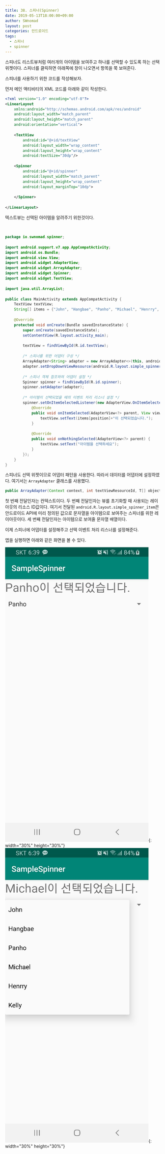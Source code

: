 ```yaml
---
title: 38. 스피너(Spinner)
date: 2019-05-13T18:00:00+09:00
author: SWnomad
layout: post
categories: 안드로이드
tags:
  - 스피너
  - spinner
---
```


스피너도 리스트뷰처럼 여러개의 아이템을 보여주고 하나를 선택할 수 있도록 하는 선택 위젯이다. 스피너를 클릭하면 아래쪽에 창이 나오면서 항목을 쭉 보여준다.

스피너를 사용하기 위한 코드를 작성해보자.

먼저 메인 액티비티의 XML 코드를 아래와 같이 작성한다.

~~~ xml
<?xml version="1.0" encoding="utf-8"?>
<LinearLayout
    xmlns:android="http://schemas.android.com/apk/res/android"
    android:layout_width="match_parent"
    android:layout_height="match_parent"
    android:orientation="vertical">

    <TextView
        android:id="@+id/textView"
        android:layout_width="wrap_content"
        android:layout_height="wrap_content"
        android:textSize="30dp"/>

    <Spinner
        android:id="@+id/spinner"
        android:layout_width="match_parent"
        android:layout_height="wrap_content"
        android:layout_marginTop="10dp">

    </Spinner>

</LinearLayout>
~~~

텍스트뷰는 선택된 아이템을 알려주기 위한것이다.

<br>

~~~ java
package io.swnomad.spinner;

import android.support.v7.app.AppCompatActivity;
import android.os.Bundle;
import android.view.View;
import android.widget.AdapterView;
import android.widget.ArrayAdapter;
import android.widget.Spinner;
import android.widget.TextView;

import java.util.ArrayList;

public class MainActivity extends AppCompatActivity {
    TextView textView;
    String[] items = {"John", "Hangbae", "Panho", "Michael", "Henrry", "Kelly"};

    @Override
    protected void onCreate(Bundle savedInstanceState) {
        super.onCreate(savedInstanceState);
        setContentView(R.layout.activity_main);

        textView = findViewById(R.id.textView);

        /* 스피너를 위한 어댑터 구성 */
        ArrayAdapter<String> adapter = new ArrayAdapter<>(this, android.R.layout.simple_spinner_item, items);
        adapter.setDropDownViewResource(android.R.layout.simple_spinner_dropdown_item);

        /* 스피너 객체 참조하여 어댑터 설정 */
        Spinner spinner = findViewById(R.id.spinner);
        spinner.setAdapter(adapter);

        /* 아이템이 선택되었을 때의 이벤트 처리 리스너 설정 */
        spinner.setOnItemSelectedListener(new AdapterView.OnItemSelectedListener() {
            @Override
            public void onItemSelected(AdapterView<?> parent, View view, int position, long id) {
                textView.setText(items[position]+"이 선택되었습니다.");
            }

            @Override
            public void onNothingSelected(AdapterView<?> parent) {
                textView.setText("아이템을 선택하세요");
            }
        });
    }
}
~~~

스피너도 선택 위젯이므로 어댑터 패턴을 사용한다. 따라서 데이터를 어댑터에 설정하였다. 여기서는 `ArrayAdapter` 클래스를 사용했다.

~~~ java
public ArrayAdapter(Context context, int textViewResourceId, T[] objects)
~~~

첫 번째 전달인자는 컨텍스트이다. 두 번째 전달인자는 뷰를 초기화할 때 사용되는 레이아웃의 리소스 ID값이다. 여기서 전달된 `android.R.layout.simple_spinner_item`은 안드로이드 API에 미리 정의된 값으로 문자열을 아이템으로 보여주는 스피너를 위한 레이아웃이다. 세 번째 전달인자는 아이템으로 보여줄 문자열 배열이다.

이제 스피너에 어댑터를 설정해주고 선택 이벤트 처리 리스너를 설정해준다.

앱을 실행하면 아래와 같은 화면을 볼 수 있다.

![1](/images/android/38/1.jpg){: width="30%" height="30%"}
![2](/images/android/38/2.jpg){: width="30%" height="30%"}